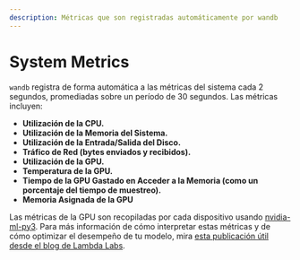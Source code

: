 ```yaml
---
description: Métricas que son registradas automáticamente por wandb
---
```


# System Metrics

`wandb` registra de forma automática a las métricas del sistema cada 2 segundos, promediadas sobre un período de 30 segundos. Las métricas incluyen:

* **Utilización de la CPU.** 
* **Utilización de la Memoria del Sistema.** 
* **Utilización de la Entrada/Salida del Disco.** 
* **Tráfico de Red \(bytes enviados y recibidos\).** 
* **Utilización de la GPU.** 
* **Temperatura de la GPU.** 
* **Tiempo de la GPU Gastado en Acceder a la Memoria \(como un porcentaje del tiempo de muestreo\).**
* **Memoria Asignada de la GPU**

Las métricas de la GPU son recopiladas por cada dispositivo usando [nvidia-ml-py3](https://github.com/nicolargo/nvidia-ml-py3/blob/master/pynvml.py). Para más información de cómo interpretar estas métricas y de cómo optimizar el desempeño de tu modelo, mira [esta publicación útil desde el blog de Lambda Labs](https://lambdalabs.com/blog/weights-and-bias-gpu-cpu-utilization/).

